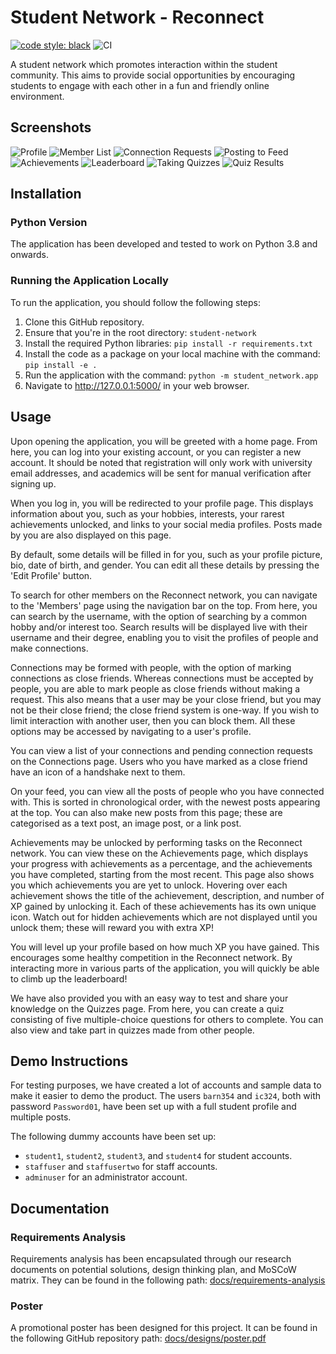 # Student Network - Reconnect

[![code style: black](https://img.shields.io/badge/code%20style-black-000000.svg)](https://github.com/psf/black)
![CI](https://github.com/IsaacCheng9/student-network/actions/workflows/main.yml/badge.svg)

A student network which promotes interaction within the student community.
This aims to provide social opportunities by encouraging students to engage with
each other in a fun and friendly online environment.

## Screenshots

![Profile](https://user-images.githubusercontent.com/47993930/148656392-dd7c2eb8-f495-45d2-ba2b-33a0c6aba631.png)
![Member List](https://user-images.githubusercontent.com/47993930/148656401-5a0e245f-183e-4535-97d1-58018b8b0644.png)
![Connection Requests](https://user-images.githubusercontent.com/47993930/148656410-df269b00-2ef9-4622-b6fc-4588e5d6a3d5.png)
![Posting to Feed](https://user-images.githubusercontent.com/47993930/148656419-cff8cd16-abdb-46d2-9a81-cd65669ef67c.png)
![Achievements](https://user-images.githubusercontent.com/47993930/148656427-21b91681-ebea-4898-8710-34d164c26963.png)
![Leaderboard](https://user-images.githubusercontent.com/47993930/148656429-c92419ff-9a23-44aa-8e78-41f7dbf3b528.png)
![Taking Quizzes](https://user-images.githubusercontent.com/47993930/148656440-ebe6b74b-ccdd-4277-a258-5bd467155bb2.png)
![Quiz Results](https://user-images.githubusercontent.com/47993930/148656480-ae105aaa-26b9-4111-a168-ba383bcc0cbf.png)

## Installation

### Python Version

The application has been developed and tested to work on Python 3.8 and onwards.

### Running the Application Locally

To run the application, you should follow the following steps:

1. Clone this GitHub repository.
2. Ensure that you're in the root directory: `student-network`
3. Install the required Python libraries: `pip install -r requirements.txt`
4. Install the code as a package on your local machine with the command:
   `pip install -e .`
5. Run the application with the command: `python -m student_network.app`
6. Navigate to http://127.0.0.1:5000/ in your web browser.

## Usage

Upon opening the application, you will be greeted with a home page. From here,
you can log into your existing account, or you can register a new account. It
should be noted that registration will only work with university email
addresses, and academics will be sent for manual verification after signing up.

When you log in, you will be redirected to your profile page. This displays
information about you, such as your hobbies, interests, your rarest achievements
unlocked, and links to your social media profiles. Posts made by you are also
displayed on this page.

By default, some details will be filled in for you, such as your profile
picture, bio, date of birth, and gender. You can edit all these details by
pressing the 'Edit Profile' button.

To search for other members on the Reconnect network, you can navigate to the
'Members' page using the navigation bar on the top. From here, you can search by
the username, with the option of searching by a common hobby and/or interest
too. Search results will be displayed live with their username and their degree,
enabling you to visit the profiles of people and make connections.

Connections may be formed with people, with the option of marking connections as
close friends. Whereas connections must be accepted by people, you are able to
mark people as close friends without making a request. This also means that a
user may be your close friend, but you may not be their close friend; the close
friend system is one-way. If you wish to limit interaction with another user,
then you can block them. All these options may be accessed by navigating to a
user's profile.

You can view a list of your connections and pending connection requests on the
Connections page. Users who you have marked as a close friend have an icon of a
handshake next to them.

On your feed, you can view all the posts of people who you have connected with.
This is sorted in chronological order, with the newest posts appearing at the
top. You can also make new posts from this page; these are categorised as a text
post, an image post, or a link post.

Achievements may be unlocked by performing tasks on the Reconnect network. You
can view these on the Achievements page, which displays your progress with
achievements as a percentage, and the achievements you have completed, starting
from the most recent. This page also shows you which achievements you are yet to
unlock. Hovering over each achievement shows the title of the achievement,
description, and number of XP gained by unlocking it. Each of these achievements
has its own unique icon. Watch out for hidden achievements which are not
displayed until you unlock them; these will reward you with extra XP!

You will level up your profile based on how much XP you have gained. This
encourages some healthy competition in the Reconnect network. By interacting
more in various parts of the application, you will quickly be able to climb up
the leaderboard!

We have also provided you with an easy way to test and share your knowledge on
the Quizzes page. From here, you can create a quiz consisting of five
multiple-choice questions for others to complete. You can also view and take
part in quizzes made from other people.

## Demo Instructions

For testing purposes, we have created a lot of accounts and sample data to make
it easier to demo the product. The users `barn354` and `ic324`, both with
password `Password01`, have been set up with a full student profile and multiple
posts.

The following dummy accounts have been set up:

- `student1`, `student2`, `student3`, and `student4` for student accounts.
- `staffuser` and `staffusertwo` for staff accounts.
- `adminuser` for an administrator account.

## Documentation

### Requirements Analysis

Requirements analysis has been encapsulated through our research documents on
potential solutions, design thinking plan, and MoSCoW matrix. They can be found
in the following path: [docs/requirements-analysis](docs/requirements-analysis)

### Poster

A promotional poster has been designed for this project. It can be found in the
following GitHub repository
path: [docs/designs/poster.pdf](docs/designs/poster.pdf)
